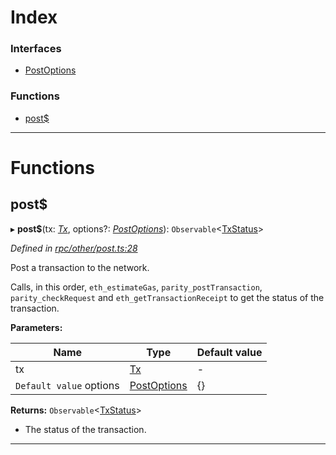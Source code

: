 

# Index

### Interfaces

* [PostOptions](../interfaces/_rpc_other_post_.postoptions.md)

### Functions

* [post$](_rpc_other_post_.md#post_)

---

# Functions

<a id="post_"></a>

##  post$

▸ **post$**(tx: *[Tx](_types_.md#tx)*, options?: *[PostOptions](../interfaces/_rpc_other_post_.postoptions.md)*): `Observable`<[TxStatus](../interfaces/_types_.txstatus.md)>

*Defined in [rpc/other/post.ts:28](https://github.com/paritytech/js-libs/blob/a22b427/packages/light.js/src/rpc/other/post.ts#L28)*

Post a transaction to the network.

Calls, in this order, `eth_estimateGas`, `parity_postTransaction`, `parity_checkRequest` and `eth_getTransactionReceipt` to get the status of the transaction.

**Parameters:**

| Name | Type | Default value |
| ------ | ------ | ------ |
| tx | [Tx](_types_.md#tx) | - |
| `Default value` options | [PostOptions](../interfaces/_rpc_other_post_.postoptions.md) |  {} |

**Returns:** `Observable`<[TxStatus](../interfaces/_types_.txstatus.md)>
- The status of the transaction.

___

